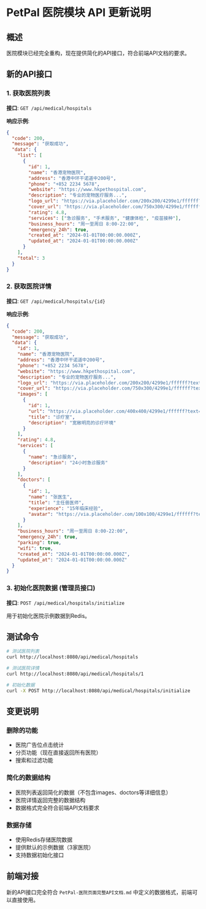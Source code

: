 # PetPal 医院模块 API 更新说明

## 概述
医院模块已经完全重构，现在提供简化的API接口，符合前端API文档的要求。

## 新的API接口

### 1. 获取医院列表
**接口**: `GET /api/medical/hospitals`

**响应示例**:
```json
{
  "code": 200,
  "message": "获取成功",
  "data": {
    "list": [
      {
        "id": 1,
        "name": "香港宠物医院",
        "address": "香港中环干诺道中200号",
        "phone": "+852 2234 5678",
        "website": "https://www.hkpethospital.com",
        "description": "专业的宠物医疗服务...",
        "logo_url": "https://via.placeholder.com/200x200/4299e1/ffffff?text=香港宠物医院",
        "cover_url": "https://via.placeholder.com/750x300/4299e1/ffffff?text=香港宠物医院",
        "rating": 4.8,
        "services": ["急诊服务", "手术服务", "健康体检", "疫苗接种"],
        "business_hours": "周一至周日 8:00-22:00",
        "emergency_24h": true,
        "created_at": "2024-01-01T00:00:00.000Z",
        "updated_at": "2024-01-01T00:00:00.000Z"
      }
    ],
    "total": 3
  }
}
```

### 2. 获取医院详情
**接口**: `GET /api/medical/hospitals/{id}`

**响应示例**:
```json
{
  "code": 200,
  "message": "获取成功",
  "data": {
    "id": 1,
    "name": "香港宠物医院",
    "address": "香港中环干诺道中200号",
    "phone": "+852 2234 5678",
    "website": "https://www.hkpethospital.com",
    "description": "专业的宠物医疗服务...",
    "logo_url": "https://via.placeholder.com/200x200/4299e1/ffffff?text=香港宠物医院",
    "cover_url": "https://via.placeholder.com/750x300/4299e1/ffffff?text=香港宠物医院",
    "images": [
      {
        "id": 1,
        "url": "https://via.placeholder.com/400x400/4299e1/ffffff?text=诊疗室1",
        "title": "诊疗室",
        "description": "宽敞明亮的诊疗环境"
      }
    ],
    "rating": 4.8,
    "services": [
      {
        "name": "急诊服务",
        "description": "24小时急诊服务"
      }
    ],
    "doctors": [
      {
        "id": 1,
        "name": "张医生",
        "title": "主任兽医师",
        "experience": "15年临床经验",
        "avatar": "https://via.placeholder.com/100x100/4299e1/ffffff?text=张医生"
      }
    ],
    "business_hours": "周一至周日 8:00-22:00",
    "emergency_24h": true,
    "parking": true,
    "wifi": true,
    "created_at": "2024-01-01T00:00:00.000Z",
    "updated_at": "2024-01-01T00:00:00.000Z"
  }
}
```

### 3. 初始化医院数据 (管理员接口)
**接口**: `POST /api/medical/hospitals/initialize`

用于初始化医院示例数据到Redis。

## 测试命令

```bash
# 测试医院列表
curl http://localhost:8080/api/medical/hospitals

# 测试医院详情
curl http://localhost:8080/api/medical/hospitals/1

# 初始化数据
curl -X POST http://localhost:8080/api/medical/hospitals/initialize
```

## 变更说明

### 删除的功能
- 医院广告位点击统计
- 分页功能（现在直接返回所有医院）
- 搜索和过滤功能

### 简化的数据结构
- 医院列表返回简化的数据（不包含images、doctors等详细信息）
- 医院详情返回完整的数据结构
- 数据格式完全符合前端API文档要求

### 数据存储
- 使用Redis存储医院数据
- 提供默认的示例数据（3家医院）
- 支持数据初始化接口

## 前端对接
新的API接口完全符合 `PetPal-医院页面完整API文档.md` 中定义的数据格式，前端可以直接使用。
